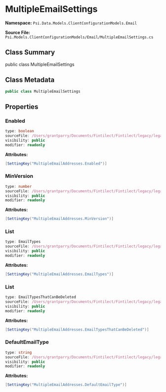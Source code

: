 # MultipleEmailSettings

**Namespace:** `Psi.Data.Models.ClientConfigurationModels.Email`

**Source File:** `Psi.Models.ClientConfigurationModels/Email/MultipleEmailSettings.cs`

## Class Summary

public class MultipleEmailSettings

## Class Metadata

```typescript
public class MultipleEmailSettings
```

## Properties

### Enabled

```typescript
type: boolean
sourceFile: /Users/grantparry/Documents/Fintilect/Fintilect/legacy/legacy-apis/Psi.Models.ClientConfigurationModels/Email/MultipleEmailSettings.cs
visibility: public
modifier: readonly
```

**Attributes:**
```csharp
[SettingKey("MultipleEmailAddresses.Enabled")]
```

### MinVersion

```typescript
type: number
sourceFile: /Users/grantparry/Documents/Fintilect/Fintilect/legacy/legacy-apis/Psi.Models.ClientConfigurationModels/Email/MultipleEmailSettings.cs
visibility: public
modifier: readonly
```

**Attributes:**
```csharp
[SettingKey("MultipleEmailAddresses.MinVersion")]
```

### List

```typescript
type: EmailTypes
sourceFile: /Users/grantparry/Documents/Fintilect/Fintilect/legacy/legacy-apis/Psi.Models.ClientConfigurationModels/Email/MultipleEmailSettings.cs
visibility: public
modifier: readonly
```

**Attributes:**
```csharp
[SettingKey("MultipleEmailAddresses.EmailTypes")]
```

### List

```typescript
type: EmailTypesThatCanBeDeleted
sourceFile: /Users/grantparry/Documents/Fintilect/Fintilect/legacy/legacy-apis/Psi.Models.ClientConfigurationModels/Email/MultipleEmailSettings.cs
visibility: public
modifier: readonly
```

**Attributes:**
```csharp
[SettingKey("MultipleEmailAddresses.EmailTypesThatCanBeDeleted")]
```

### DefaultEmailType

```typescript
type: string
sourceFile: /Users/grantparry/Documents/Fintilect/Fintilect/legacy/legacy-apis/Psi.Models.ClientConfigurationModels/Email/MultipleEmailSettings.cs
visibility: public
modifier: readonly
```

**Attributes:**
```csharp
[SettingKey("MultipleEmailAddresses.DefaultEmailType")]
```
